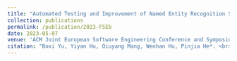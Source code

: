 ```yaml
---
title: "Automated Testing and Improvement of Named Entity Recognition Systems"
collection: publications
permalink: /publication/2023-FSEb
date: 2023-05-07
venue: 'ACM Joint European Software Engineering Conference and Symposium on the Foundations of Software Engineering'
citation: "Boxi Yu, Yiyan Hu, Qiuyang Mang, Wenhan Hu, Pinjia He*. <br><i>ESEC/FSE'23: Joint European Software Engineering Conference and Symposium on the Foundations of Software Engineering</i>"
---
```

